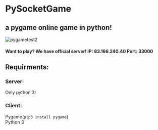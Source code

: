 # PySocketGame
## a pygame online game in python!
![pygametest2](https://user-images.githubusercontent.com/75538611/112833744-d43e8900-909f-11eb-9eca-ab3b8fdb5e34.gif)
#### Want to play? We have official server! IP: 83.166.240.40 Port: 33000
## Requirments:
### Server:
Only python 3!
### Client:
Pygame(``pip3 install pygame``)  
Python 3  
